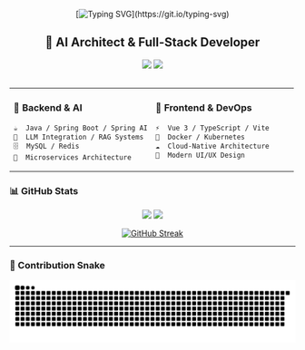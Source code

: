 <div align="center">

[![Typing SVG](https://readme-typing-svg.herokuapp.com?font=Fira+Code&weight=600&size=50&pause=1000&color=FFFFFF&center=true&vCenter=true&width=600&height=100&lines=Hi+%F0%9F%91%8B+I'm+LMQ;AI+Architect;Full-Stack+Developer;Welcome+to+my+GitHub!)](https://git.io/typing-svg)

</div>

<div align="center">

## 💫 AI Architect & Full-Stack Developer

<img src="https://img.shields.io/badge/Location-China%20🇨🇳-gray?style=flat-square" />
<img src="https://img.shields.io/badge/Focus-Building%20AI%20Fitness%20Coach-blueviolet?style=flat-square" />

</div>

<br>

<table align="center">
<tr>
<td valign="top" width="50%">

### 🎯 Backend & AI
```text
☕  Java / Spring Boot / Spring AI
🤖  LLM Integration / RAG Systems
🗄️  MySQL / Redis
🔧  Microservices Architecture
```

</td>
<td valign="top" width="50%">

### 🎨 Frontend & DevOps
```text
⚡  Vue 3 / TypeScript / Vite
🐳  Docker / Kubernetes
☁️  Cloud-Native Architecture
🚀  Modern UI/UX Design
```

</td>
</tr>
</table>


### 📊 GitHub Stats

<div align="center">
  <img height="180em" src="https://github-readme-stats.vercel.app/api?username=lmqvq&show_icons=true&theme=radical&include_all_commits=true&count_private=true&hide_border=true&bg_color=0d1117"/>
  <img height="180em" src="https://github-readme-stats.vercel.app/api/top-langs/?username=lmqvq&layout=compact&langs_count=8&theme=radical&hide_border=true&bg_color=0d1117"/>
</div>

<div align="center">
  
[![GitHub Streak](https://github-readme-streak-stats.herokuapp.com/?user=lmqvq&theme=radical&hide_border=true&background=0d1117)](https://git.io/streak-stats)

</div>

---

### 🐍 Contribution Snake

<div align="center">
  
![Snake animation](https://raw.githubusercontent.com/lmqvq/lmqvq/output/github-contribution-grid-snake.svg)

</div>


